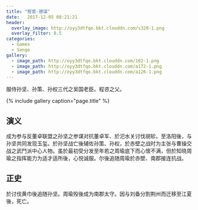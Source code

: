 ```yaml
---
title: "程普·德谋"
date:   2017-12-05 08:21:21
header:
  overlay_image: http://oyy3dtfqo.bkt.clouddn.com/s320-1.png
  overlay_filter: 0.5
categories:
  - Games
  - Sango
gallery:
  - image_path: http://oyy3dtfqo.bkt.clouddn.com/162-1.png
  - image_path: http://oyy3dtfqo.bkt.clouddn.com/a172-1.png
  - image_path: http://oyy3dtfqo.bkt.clouddn.com/a126-1.png
---
```


服侍孙坚、孙策、孙权三代之吴国老臣。程咨之父。

{% include gallery caption="page.title" %}

## 演义

成为参与反董卓联盟之孙坚之参谋对抗董卓军、於汜水关讨伐胡轸。至洛阳後，与孙坚共同发现玉玺。於孙坚战亡後辅佐孙策、孙权，於赤壁之战时为主张与曹操交战之武鬥派中心人物。虽於最初受分发至年若之周瑜底下而心懷不满，但於知晓周瑜之指挥能力为适才适所後，心悦诚服。尔後追随周瑜於赤壁、南郡接连抗战。

## 正史

於讨伐黄巾後追随孙坚。周瑜殁後成为南郡太守。因与刘备分割荆州而迁移至江夏後，死亡。